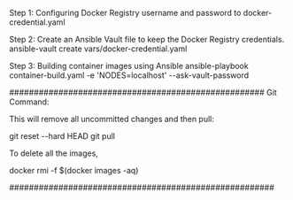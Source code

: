 Step 1: Configuring Docker Registry username and password to docker-credential.yaml

Step 2: Create an Ansible Vault file to keep the Docker Registry credentials.
        ansible-vault create vars/docker-credential.yaml

Step 3: Building container images using Ansible
        ansible-playbook container-build.yaml -e 'NODES=localhost' --ask-vault-password

####################################################
Git Command:

This will remove all uncommitted changes and then pull:

git reset --hard HEAD
git pull        
         
To delete all the images,

docker rmi -f $(docker images -aq)

######################################################
